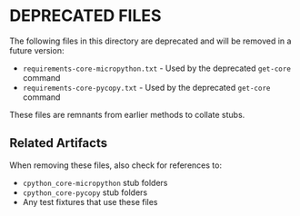 # DEPRECATED FILES

The following files in this directory are deprecated and will be removed in a future version:

- `requirements-core-micropython.txt` - Used by the deprecated `get-core` command
- `requirements-core-pycopy.txt` - Used by the deprecated `get-core` command

These files are remnants from earlier methods to collate stubs.

## Related Artifacts

When removing these files, also check for references to:
- `cpython_core-micropython` stub folders
- `cpython_core-pycopy` stub folders
- Any test fixtures that use these files

